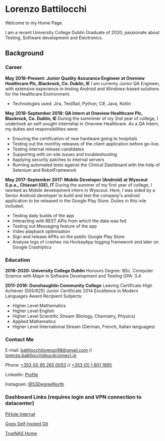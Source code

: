 # Lorenzo Battilocchi

Welcome to my Home Page. 

I am a recent University College Dublin Graduate of 2020, passionate about Testing, Software development and Electronics.

## Background

### Career

**May 2018-Present: Junior Quality Assurance Engineer at Oneview Healthcare Plc, 
Blackrock, Co. Dublin, IE** 
I am currenty Junior QA Engineer, with extensive experience in testing Android and Windows-based solutions for the Healthcare Environment. 
* Technologies used: Jira, TestRail, Python, C#, Java, Kotlin

**May 2018-September 2018: QA Intern at Oneview Healthcare Plc,
Blackrock, Co. Dublin, IE**
During the summmer of my 2nd year of college, I undertook an self-sought internship in Oneview Healthcare. As a QA Intern, my duties and responsibilities were:
* Ensuring the certification of new hardware going to hospitals 
* Testing out the monthly releases of the client application before go-live.
* Testing internal release candidates
* Supporting with on-site issues and troubleshooting
* Applying security patches to internal servers
* Running automated tests against the Clinical Dashboard with the help of Selenium and RobotFramework

**May 2017-September 2017: Mobile Developer (Android) at Wyscout S.p.a.,
Chiavari (GE), IT**
During the summer of my first year of college, I iworked as Mobile development intern in Wyscout. Here, I was sided by a Senior Android developer  to build and test the company's android application to be released in the Google Play Store. Duties in this role included:
* Testing daily builds of the app
* Interacting with REST APIs from which the data was fed
* Testing out Messaging feature of the app
* Video playback optimisation
* Sign and release APKs on the public Google Play Store
* Analyse logs of crashes via HockeyApp logging framework and later on Google Crashlytics

### Education

**2016-2020: University College Dublin**
Honours Degree: BSc. Computer Science with Major in Software Development and Testing
GPA: 3.4

**2011-2016: Dunshaughlin Community College**
Leaving Certificate High Achiever (505/625)
Junior Certificate 2014 Excellence in Modern Languages Award Recipient
Subjects: 
* Higher Level Mathematics
* Higher Level English
* Higher Level Scientific Stream (Biology, Chemistry, Physics)
* Applied Mathematics
* Higher Level International Stream (German, French, Italian languages)

### Contact Me

E-mail: [battilocchilorenzo98@gmail.com](mailto:battilocchilorenzo98@gmail.com) // [lorenzo.battilocchi@ucdconnect.ie](mailto:lorenzo.battilocchi@ucdconnect.ie)

Phone: [+353 (0) 85 265 0053](tel:00353852650053) // [+353 (0) 1 801 1895](tel:0035318011895)

LinkedIn: [Profile](https://www.linkedin.com/in/lorenzo-battilocchi-197888104/)

Instagram: [@53DegreeNorth](https://www.instagram.com/53degreenorth/)

### Dashboard Links (requires login and VPN connection to datacenter)

[PiHole Internal](http://192.168.0.11/admin/)

[Gogs Self-hosted Git](http://79.97.18.50:3000)

[TrueNAS Home](http://79.97.18.50:46)
